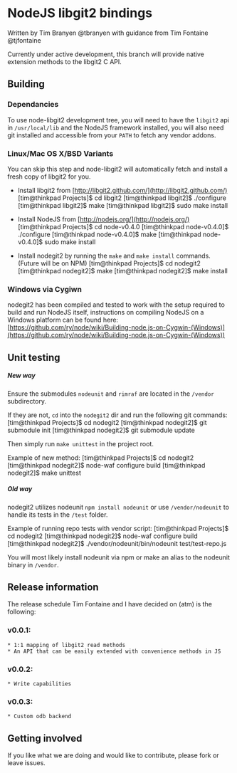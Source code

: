 NodeJS libgit2 bindings
=======================

Written by Tim Branyen @tbranyen 
with guidance from Tim Fontaine @tjfontaine

Currently under active development, this branch will provide native extension methods to the libgit2 C API.

Building
--------

### Dependancies ###
To use node-libgit2 development tree, you will need to have the `libgit2` api in `/usr/local/lib` and the NodeJS
framework installed, you will also need git installed and accessible from your `PATH` to fetch any vendor addons.

### Linux/Mac OS X/BSD Variants ###
You can skip this step and node-libgit2 will automatically fetch and install a fresh copy of libgit2 for you.
* Install libgit2 from [http://libgit2.github.com/](http://libgit2.github.com/) 
    [tim@thinkpad Projects]$ cd libgit2
    [tim@thinkpad libgit2]$ ./configure
    [tim@thinkpad libgit2]$ make 
    [tim@thinkpad libgit2]$ sudo make install

* Install NodeJS from [http://nodejs.org/](http://nodejs.org/)
    [tim@thinkpad Projects]$ cd node-v0.4.0
    [tim@thinkpad node-v0.4.0]$ ./configure
    [tim@thinkpad node-v0.4.0]$ make 
    [tim@thinkpad node-v0.4.0]$ sudo make install

* Install nodegit2 by running the `make` and `make install` commands.  (Future will be on NPM)
    [tim@thinkpad Projects]$ cd nodegit2
    [tim@thinkpad nodegit2]$ make
    [tim@thinkpad nodegit2]$ make install

### Windows via Cygiwn ###

nodegit2 has been compiled and tested to work with the setup required to build and run NodeJS itself, instructions on compiling NodeJS
on a Windows platform can be found here:
[https://github.com/ry/node/wiki/Building-node.js-on-Cygwin-(Windows)](https://github.com/ry/node/wiki/Building-node.js-on-Cygwin-(Windows))

Unit testing
------------

##### New way #####
Ensure the submodules `nodeunit` and `rimraf` are located in the `/vendor` subdirectory.

If they are not, `cd` into the `nodegit2` dir and run the following git commands:
    [tim@thinkpad Projects]$ cd nodegit2
    [tim@thinkpad nodegit2]$ git submodule init
    [tim@thinkpad nodegit2]$ git submodule update 

Then simply run `make unittest` in the project root.

Example of new method:
    [tim@thinkpad Projects]$ cd nodegit2
    [tim@thinkpad nodegit2]$ node-waf configure build
    [tim@thinkpad nodegit2]$ make unittest 

##### Old way #####
nodegit2 utilizes nodeunit `npm install nodeunit` or use `/vendor/nodeunit` to handle its tests in the
`/test` folder.

Example of running repo tests with vendor script:
    [tim@thinkpad Projects]$ cd nodegit2
    [tim@thinkpad nodegit2]$ node-waf configure build
    [tim@thinkpad nodegit2]$ ./vendor/nodeunit/bin/nodeunit test/test-repo.js 

You will most likely install nodeunit via npm or make an alias to the nodeunit binary in `/vendor`.

Release information
-------------------

The release schedule Tim Fontaine and I have decided on (atm) is the following:

### v0.0.1: ###
    * 1:1 mapping of libgit2 read methods
    * An API that can be easily extended with convenience methods in JS

### v0.0.2: ###
    * Write capabilities

### v0.0.3: ###
    * Custom odb backend

Getting involved
----------------

If you like what we are doing and would like to contribute, please fork or leave issues.
